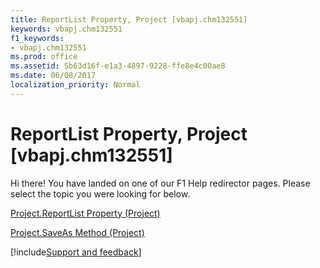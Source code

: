```yaml
---
title: ReportList Property, Project [vbapj.chm132551]
keywords: vbapj.chm132551
f1_keywords:
- vbapj.chm132551
ms.prod: office
ms.assetid: 5b63d16f-e1a3-4897-9228-ffe8e4c00ae8
ms.date: 06/08/2017
localization_priority: Normal
---
```



# ReportList Property, Project [vbapj.chm132551]

Hi there! You have landed on one of our F1 Help redirector pages. Please select the topic you were looking for below.

[Project.ReportList Property (Project)](https://msdn.microsoft.com/library/0c688797-21cc-eaa0-0ebf-95e1e053f222%28Office.15%29.aspx)

[Project.SaveAs Method (Project)](https://msdn.microsoft.com/library/947fb1f9-0abd-7423-2c22-96bb91f2dc6e%28Office.15%29.aspx)

[!include[Support and feedback](~/includes/feedback-boilerplate.md)]
